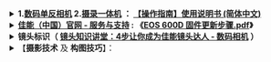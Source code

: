 <details>
    <summary>
    <b>1.<a href="https://github.com/RelianceHK/RelianceHK.github.io/tree/master/bak/%E4%BD%B3%E8%83%BD(Canon)EOS%20600D%20%E5%8D%95%E5%8F%8D%E7%9B%B8%E6%9C%BA/" title="佳能(Canon)EOS 600D 单反相机">数码单反相机</a> 
        2.<a href="https://github.com/RelianceHK/RelianceHK.github.io/tree/master/bak/索尼(Sony)存储卡摄录一体机/" title="佳能(Canon)EOS 600D 单反相机">摄录一体机</a>
        ： <a href="">【操作指南】使用说明书 (简体中文) </a></b>
     </summary> 
       &nbsp; &nbsp; &nbsp;
   <table> 
       <tr> 
         <td><a href="http://detail.zol.com.cn/digital_camera/index231069.shtml" title="【佳能600D 单机】报价_参数_图片_论坛_(Canon)佳能 EOS 600D,EOS600D,600D单机,EOS 600D单机报价-ZOL中关村在线"><img src="https://2f.zol-img.com.cn/product/59/601/ceWwmmD0aew6w.jpg" height="250" width="350" /></a>
        </td>        
         <td>            
           <li> 【<a href="http://www.canon.com.cn/Public/search/#/search?query=EOS%20600D" title="佳能 EOS 600D - 搜索结果 | 佳能(中国)">官网</a>】<a href="https://reliancehk.github.io/bak/佳能(Canon)EOS%20600D%20单反相机/佳能%20EOS%20600D(快速参考指南).pdf" title="佳能 EOS 600D(快速参考指南).pdf"><b>佳能 EOS 600D</b>(快速参考指南).pdf</a></li><br>
           <li><a href="https://www.canon.com.cn/supports/download/simsdetail/0300478601.html" title="EOS 600D 使用说明书 | 佳能（中国） - 服务与支持">佳能</a>(<a href="https://gdlp01.c-wss.com/gds/6/0300004786/04/eos600d-im3-zh.pdf" title="【PDF：eos600d-im3-zh.pdf】EOS 600D 使用说明书 | 佳能（中国） - 服务与支持">Canon</a>)<a href="https://reliancehk.github.io/bak/佳能(Canon)EOS%20600D%20单反相机/佳能(Canon)EOS%20600D%20说明书(简体中文).pdf" title="佳能(Canon)EOS 600D 说明书(简体中文).pdf">EOS 600D 说明书(简体中文).pdf</a></li><br>
           <li><a href="https://reliancehk.github.io/bak/佳能(Canon)EOS%20600D%20单反相机/佳能(Canon)EOS%20600D%20的九大核心技巧.pdf" title="佳能(Canon)EOS 600D 的九大核心技巧.pdf">佳能(Canon)EOS 600D 的九大核心技巧.pdf</a></li><br>
           <li>【其它】<b><a href="https://zh.wikipedia.org/wiki/佳能_EOS_5D_Mark_II" title="【2008年上市，现已停产】全片幅机型:佳能(Canon) EOS 5D Mark II (常被称为“无敌兔”,发布于2008年9月17日) - 维基百科，自由的百科全书">无敌兔</a>升级版 : <a href="http://detail.zol.com.cn/digital_camera/index239857.shtml" title="【2012年3月2日发布】【佳能 5D Mark III 最新报价】报价_参数_图片_论坛_(Canon)佳能 EOS 5D Mark III,5D3,5D Mark3报价-ZOL中关村在线">佳能(Canon) 5D Mark III</a></b></li><br>   
         </td>
      </tr> 
      <tr> 
             <td><a href="#" title=""><img src="https://img14.360buyimg.com/n1/s450x450_jfs/t21514/262/2377037133/157605/de4f2907/5b558a05Nf5c4e92a.jpg"height="250" width="350"" /></a></td>
             <td>
              <li><a href="https://reliancehk.github.io/bak/索尼(Sony)存储卡摄录一体机/存储卡摄录一体机（操作指南）.pdf" title="Sony 存储卡摄录一体机（操作指南）">Sony 存储卡摄录一体机（操作指南）</a></li><br>
              <li><a href="https://pro.sony/s3/2020/02/13104508/5011799612_CS.pdf" title="【官网】Sony 存储卡摄录一体机 PXW-Z750 使用说明书">【其它型号】Sony 存储卡摄录一体机 PXW-Z750 使用说明书</a></li></td>
      </tr> 
    </table> 
</details>
                 
<details>
    <summary>
<b><a href="https://www.canon.com.cn/supports/download/simsdetail/0400283305.html" title="">佳能（中国）官网 - 服务与支持</a> : 《<a href="https://reliancehk.github.io/bak/佳能(Canon)EOS%20600D%20单反相机/EOS%20600D%20固件更新，版本v1.0.3-t3i-600d-x5-win/600d_t3i_x5-firmwareupdate-zh.pdf" title="">EOS 600D 固件更新步骤.pdf</a>》</b>
    </summary>
>> EOS 600D 固件更新，版本1.0.3 [Windows] <br>
>> 最近更新 ： 14-Nov-2016 <br>
>> 发行编号 ： 0400283305 <br>
>> 固件下载 ： <a href="https://gdlp01.c-wss.com/gds/3/0400002833/01/v103-t3i-600d-x5-win.zipp">Download</a>/<a href="https://github.com/RelianceHK/RelianceHK.github.io/raw/master/bak/%E4%BD%B3%E8%83%BD(Canon)EOS%20600D%20%E5%8D%95%E5%8F%8D%E7%9B%B8%E6%9C%BA/EOS%20600D%20%E5%9B%BA%E4%BB%B6%E6%9B%B4%E6%96%B0%EF%BC%8C%E7%89%88%E6%9C%ACv1.0.3-t3i-600d-x5-win/EOS%20600D%20%E5%9B%BA%E4%BB%B6%E6%9B%B4%E6%96%B0%EF%BC%8C%E7%89%88%E6%9C%ACv1.0.3-t3i-600d-x5-win.zip">本地备份</a><br><br>
</details>

<details>
    <summary>
      <b>镜头标识（ <a href="http://dc.it168.com/tu/1236177.shtml" title="镜头知识讲堂： 4步让你成为佳能镜头达人">镜头知识讲堂：4步让你成为佳能镜头达人 - 数码相机</a> ）</b> 
    </summary>     
<table> 
  <tr> 
   <td>
<br>
`CANON`:Canon 佳能品牌.<br>    
<br>
`ZOOM`: 表示“变焦镜头”.（备注：Fisheye表示鱼眼镜头、Macro表示微距镜头、Zoom表示变焦镜头等等。）<br>    
<br>
`18-55mm`: 可用的焦距范围.<br>
<br>
`EF-S`: 只能用于非全画幅的佳能EF卡口的单反.<br>
<br>
`1:3.5-5.6`: 表示最小焦距时, 能使用的最大光圈为3.6. 最大焦距时, 能使用的最大光圈为5.6.<br>
<br>
`1:4`: 表示无论焦距是什么范围, 都可以使用的最大光圈为4.<br>
<br>
`IS`: 佳能防抖镜头.<br>
<br>
`Φ58mm`: 表示镜头的口径. (备注：数字符号fai即Φ，小写是φ，是希腊字母第21个字母，英文读音phi，国际音标/fai/。 表示磁通，角，透镜焦度，热流量。 Φ可以用搜狗拼音输入法的特殊字符打出来。)<br>
<br>
`EF`: 佳能的通用镜头. 可用于全画幅, 也可用于非全画幅. <br>
   </td>
  </tr> 
</table> 
</details>


<details>
<summary>
【<b>摄影技术</b> 及 <b>构图技巧</b>】：<br>
</summary>
    
> <b> 一、教程： </b><br>
    
 <li>1.<b><a href="https://www.51zxw.net/list.aspx?cid=569" title="单反相机视频教程-我要自学网">单反相机视频教程</a> 《<a href="https://www.51zxw.net/Show.aspx?cid=569&id=52127" title="单反相机视频教程-我要自学网">5-1 快速上手canon 600D</a>》<a href="https://emacsist.github.io/2015/10/27/%E5%8D%95%E5%8F%8D%E5%AD%A6%E4%B9%A0/" title="单反学习 - emacsist">笔记1</a>/<a href="https://sunblognuke.github.io/2015/11/27/Photography-Learning/" title="摄影学习备忘 | Baldwin's Blog">2</a></b></li> 

<li>2.<b>《<a href="https://www.liangzhishu.com/course/9" title="（免费课程）李涛Photoshop高手之路基础篇 - 北京良知塾数字科技有限公司">李涛Photoshop高手之路</a>》
    <a href="https://www.liangzhishu.com/course/9" title="（免费课程）李涛Photoshop高手之路基础篇 - 北京良知塾数字科技有限公司">基础篇（免费课程）</a> | 
    <a href="https://www.liangzhishu.com/course/10" title="（收费课程）李涛Photoshop高手之路提高篇 - 北京良知塾数字科技有限公司">提高篇（收费课程）</a>
    </b> >> 始录于2006年，堪称PS课程中的“永不过气的经典之作”  </li>
    
<li>3.<b><a href="http://www.ganlantu.com/course/186" title="">怎样把图片缩小到制定大小？</a> | <a href="http://www.ganlantu.com/course/703">【免费】Photoshop后期初级班（试听体验课）</a>  - <a href="http://www.ganlantu.com/course/explore/mianfei" title="免费课程 | 橄榄图摄影课堂">橄榄图摄影课堂</a></b></li><br>

> <b>二、参考资料：</b><br>

<details>
<summary>
    <b>1.<a href="https://zerosoul.github.io/2016/01/25/shoot-the-meeting/" title="会议&活动拍摄备忘录 | 杨二小">会议&活动拍摄备忘录 | 杨二小</a></b>
    </summary>
     发表于 2016-01-25 <br>
 <table> 
  <tr><td> 
      <div class="post-body" itemprop="articleBody">
     <h1 id="前言"><a href="#前言" class="headerlink" title="前言"></a>前言</h1><p>从有单反开始，已经多次跟拍公司活动和会议。依旧小白，经验为数不多，教训却一大堆。最近一次的年会拍摄，环境比较复杂，幸好有位经验丰富的姐姐，我与她一起工作，学了不少实战经验，这篇文章记录了我觉得应该注意的地方，以备后忘。</p>
<h1 id="硬件准备"><a href="#硬件准备" class="headerlink" title="硬件准备"></a>硬件准备</h1><ul>
<li>相机：确认没故障，如果有条件，可以有个备用相机；</li>
<li>电池：最好两块以上的电池，并带好充电器，以免电池原因耽误工作。我有过两次因为相机没电不得不终止拍摄任务的时候，给人一种不专业的感觉。</li>
<li>镜头：以24-70焦段作为主要镜头。原因很简单，这个焦段广角变形不严重而且包含人像拍摄最佳的50焦段。广角镜头边缘变形很严重，谁也不想自己的面部在照片里变形，所以最好不用。如果可能，带上70-200或100-300的镜头，长焦镜头拍一些领导讲话的特写十分方便，如果可以在会场里走来走去甚至走上主席台，那这个长焦也不用带了；</li>
<li>储存卡：最好带上一个备用储存卡，尽管现在的记录介质储存容量可以达到2千张4兆图片的容量，但是仍然要带上一个备用的。这种事不怕一万，就怕万一，反正不重。</li>
<li>脚架：三脚架在这种需要不停走动的场合一般用不上，但是最好带上独脚架，有备无患，反正也不占地。如需拍摄合影，那就别怕麻烦了。</li>
<li>闪光灯：带上一只机外闪光灯和<strong>两套电池</strong>（备用电池真的很有必要，意外总是能在你想象不到的时候发生）。一般相机自带的闪灯指数较小而且只能直闪，局限较大，容易过度曝光。</li>
<li>工具：镜头纸、小皮枪、刷子等清洁用品。</li>
<li>包：准备一个能把这些东西都放进去的摄影包。</li>
</ul>
<h1 id="相机的使用"><a href="#相机的使用" class="headerlink" title="相机的使用"></a>相机的使用</h1><ul>
<li>iso：如果可能，在室内尽量提高iso。活动拍摄曝光速度的提高能更好的提高图片的清晰度。至于噪点，如果受众不专业，那么根本不会在乎；不过即使碰到了十分专业的看客，那也能理解你的做法。我用过三部相机，都是佳能，以我的感受，5Dmark2以上的相机，iso开到2000,70D的相机可开1000，噪点都在可以忍受的范围之内。如果是600D一类的入门相机，iso800问题也不大[我的就是600D，噗~]。</li>
<li>光圈：就算镜头很棒，也尽量不要把光圈开的很大。原因有二，首先尽量不使用镜头的光圈值两端，画质会有些轻微的影响；最重要的是大光圈（如2.8）的对焦平面很薄，如果你拍的人物前后相差10厘米，就会出现一实一虚的情况。所以最好在4.5以上。</li>
<li>闪光灯：屋顶不很高的话，最大值四米左右，采用反射闪光并利用<a href="http://toutiao.com/a3676271723/" target="_blank" rel="external">眼神光板</a>。反射闪光的好处是在提高拍摄主题亮度的同时，还可以适当提高拍摄环境的亮度，且被摄主题四周，尤其是后面，不会出现十分明显的黑影。眼神光板可以增加被摄主体的亮度，调整眼神光板的反光量可通过调整闪光灯的输出功率（使亮度更高或更低）、改变闪光灯焦段或直接使用柔光板（增加闪光角度）</li>
</ul>
<p>在必须使用闪光灯而且需要交代环境的情况下，一般应保证快门速度最少80、光圈不低于4.5（保证足够的对焦平面）、并相应调整iso值后测出曝光准确值。在使用闪光灯后通过调整闪光灯的输出量，找出满意曝光值。这样可以更好表现被摄主体所处的环境。</p>
<h1 id="现场拍摄"><a href="#现场拍摄" class="headerlink" title="现场拍摄"></a>现场拍摄</h1><ol>
<li>空镜头拍摄：到场后一定不要忘记拍摄会场以及会场各区域的空镜。包括会场（曝光要以会场主体，如舞台等数值为主）、大门口签到处、一些较大的会议活动还会在会场外布置横幅、氢气球一类的的布置，也不能忘掉，还有就是特别的细节拍摄（会场装饰物），比如：准备发奖用的奖杯、奖状特写等等。</li>
<li>主要人物会前拍摄：活动前要和承办负责人沟通，确定拍摄人物重点（包括主要领导以及受邀来宾等），并且记录主要领导或重要来宾交谈的场面，包括寒暄和互赠名片，尽量能够结合背景的陈设，交代会议场所和环境。</li>
<li>过程拍摄：</li>
</ol>
<ul>
<li>领导讲话：如果条件允许，尽量抵近拍摄。这样可以将主席台的横幅、投影等反映会议内容的信息拍摄在画面当中。拍摄时机需要摄影者掌握，一般在讲话者抬头与参会者眼神交流活有手势时按下快门，这样可使讲话者显得更加生动。也有的领导自始至终不抬头交流，这样的拍摄一般在讲话开始时活结束时会出现抬头的机会。但是为了保险起见，低头的时候一定要拍上几张以免内容缺失。拍摄角度一般要与讲话者同高，尽量不使用仰角或俯角拍摄，并和讲话者保持45度左右的角度；</li>
<li>会场：主席台拍摄一定要有全景和单人的特写。由于主席台背景一般色调较暗，拍摄尽量使用人脸曝光值测光数据，注意不要让麦克风、水杯等挡住面部，如果有必要可以有一定的角度。另外会场内前排就坐的一般为比较重要的参会者，所以需要从左右两个方向对会场进行拍摄。最后还要对会场全景拍摄，拍摄位置一般为后场后左、中、右三个位置各拍一张，曝光值同样应该以主席台测光数值为准。</li>
<li>互动：一定要注意主要领导和重要与会者的活动并兼顾其他与会者。拍摄尽量做到人物和能够表现活动的主题的背景相结合。当参与活动的人员走动时，应尽量走到前面拍摄，而不是从后面跟随。还要提醒一下，照片的曝光时间，宁欠勿过[这点我做的很不好，往往造成了在光圈模式下照虚了的结果]。</li>
</ul>
<h1 id="再说两句"><a href="#再说两句" class="headerlink" title="再说两句"></a>再说两句</h1><p>以上所讲大部分并非我的原创，有感于年会专业摄影姐姐的谆谆教导，最近这两天也看了一些相关文章，才汇集出此篇文章。会议或活动摄影类似纪实摄影，就算注意事项熟记于心，现场千奇百怪的突发现象也会让你不知所措，这时候才是真正的考验。</p>
<p>有人问过我，为毛明明可以参与热闹，却干起了累死累活的摄影记录者，最后的结果往往也是吃力不讨好。个中原因我也说不清，最初也是有私心，想借此挡酒，后来觉得这里面有学问，既然做了，就尽力做好。简言之：<strong>始于私心，归于热爱</strong>。</p>
<p>至此，现场摄影告一段落，需要学的还有很多，不仅仅是技术，更多的是感觉。最后，附上几张我拍过的现场照：</p>
<p>注：我挑选的是<strong>个人认为可公开的图片</strong>，所以如果有冒犯之处，请与我<a href="http://zerosoul.github.io/about/#非诚勿扰">联系</a>，删除并道歉。</p>
<img src="http://7xo6wq.com1.z0.glb.clouddn.com/static/images/live_1.jpg">
<img src="http://7xo6wq.com1.z0.glb.clouddn.com/static/images/live_2.jpg">
<img src="http://7xo6wq.com1.z0.glb.clouddn.com/static/images/live_3.jpg">
<img src="http://7xo6wq.com1.z0.glb.clouddn.com/static/images/live_4.jpg">
<img src="http://7xo6wq.com1.z0.glb.clouddn.com/static/images/live_5.jpg">
<img src="http://7xo6wq.com1.z0.glb.clouddn.com/static/images/live_6.jpg">
<img src="http://7xo6wq.com1.z0.glb.clouddn.com/static/images/live_7.jpg">
<img src="http://7xo6wq.com1.z0.glb.clouddn.com/static/images/live_8.jpg">
 </div> 
  </td></tr> 
</table> 
</details>

<li>2.<b><a href="https://emacsist.github.io/2015/10/27/%E5%8D%95%E5%8F%8D%E5%AD%A6%E4%B9%A0/" title="单反学习 - emacsist">单反学习笔记 - emacsist</a></b></li>
<li>3.<b><a href="https://sunblognuke.github.io/2015/11/27/Photography-Learning/" title="摄影学习备忘 | Baldwin's Blog">摄影学习备忘 | Baldwin's Blog</a></b></li> 
<li>4.<b><a href="https://xguox.me/camera-geek.html/" title="不折腾会死玩相机星人 - XguoX - 写点 Ruby 糊口饭吃">不折腾会死玩相机星人 - XguoX - 写点 Ruby 糊口饭吃</a></b></li> 
</details>
